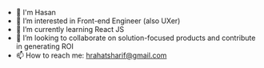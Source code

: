 - 👋 I'm Hasan
- 👀 I’m interested in Front-end Engineer (also UXer)
- 🌱 I’m currently learning React JS
- 💞️ I’m looking to collaborate on solution-focused products and contribute in generating ROI
- 📫 How to reach me: hrahatsharif@gmail.com
